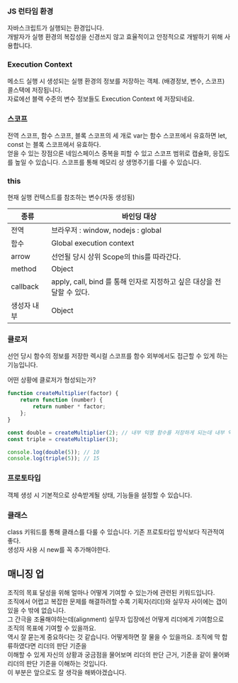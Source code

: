 
### JS 런타임 환경
자바스크립트가 실행되는 환경입니다. <br>
개발자가 실행 환경의 복잡성을 신경쓰지 않고 효율적이고 안정적으로 개발하기 위해 사용합니다.<br>

### Execution Context
메소드 실행 시 생성되는 실행 환경의 정보를 저장하는 객체. (배경정보, 변수, 스코프)<br>
콜스택에 저장됩니다.<br>
자료에선 블랙 수준의 변수 정보들도 Execution Context 에 저장되네요.<br>

### 스코프
전역 스코프, 함수 스코프, 블록 스코프의 세 개로 var는 함수 스코프에서 유효하면 let, const 는 블록 스코프에서 유효하다.<br>
얻을 수 있는 장점으론 네임스페이스 중복을 피할 수 있고 스코프 범위로 캡슐화, 응집도를 높일 수 있습니다. 스코프를 통해 메모리 상 생명주기를 다룰 수 있습니다.<br>

### this
현재 실행 컨텍스트를 참조하는 변수(자동 생성됨)<br>

|종류|바인딩 대상|
|----|----|
|전역|브라우저 : window, nodejs : global|
|함수|Global execution context|
|arrow|선언될 당시 상위 Scope의 this를 따라간다.|
|method|Object|
|callback|apply, call, bind 를 통해 인자로 지정하고 싶은 대상을 전달할 수 있다.|
|생성자 내부|Object|

### 클로저
선언 당시 함수의 정보를 저장한 렉시컬 스코프를 함수 외부에서도 접근할 수 있게 하는 기능입니다.<br>

어떤 상황에 클로저가 형성되는가?<br>

```javascript
function createMultiplier(factor) {
    return function (number) {
        return number * factor;
    };
}

const double = createMultiplier(2); // 내부 익명 함수를 저장하게 되는데 내부 익명 함수를 호출하는 외부값 factor 에도 접근을 합니다.
const triple = createMultiplier(3);

console.log(double(5)); // 10
console.log(triple(5)); // 15
```

### 프로토타입
객체 생성 시 기본적으로 상속받게될 상태, 기능들을 설정할 수 있습니다.<br>

### 클래스
class 키워드를 통해 클래스를 다룰 수 있습니다. 기존 프로토타입 방식보다 직관적여 좋다.<br>
생성자 사용 시 new를 꼭 추가해야한다.<br>

## 매니징 업
조직의 목표 달성을 위해 얼마나 어떻게 기여할 수 있는가에 관련된 키워드입니다.<br>
조직에서 어렵고 복잡한 문제를 해결하려할 수록 기획자(리더)와 실무자 사이에는 갭이 있을 수 밖에 없습니다.<br>
그 간극을 조율해야하는데(alignment) 실무자 입장에선 어떻게 리더에게 기여함으로 조직의 목표에 기여할 수 있을까요.<br>
역시 잘 묻는게 중요하다는 것 같습니다. 어떻게하면 잘 물을 수 있을까요. 조직에 막 합류하였다면 리더의 판단 기준을<br>
이해할 수 있게 자신의 상황과 궁금점을 물어보며 리더의 판단 근거, 기준을 같이 물어봐 리더의 판단 기준을 이해하는 것입니다.<br>
이 부분은 앞으로도 잘 생각을 해봐야겠습니다.<br>
<br>
